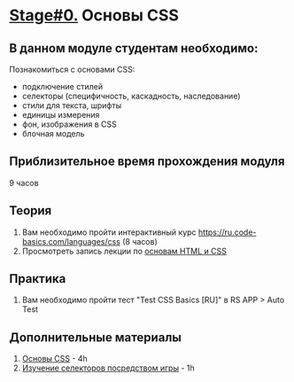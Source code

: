 # [Stage#0.](../../) Основы CSS

## В данном модуле студентам необходимо:

Познакомиться с основами CSS:

- подключение стилей
- селекторы (специфичность, каскадность, наследование)
- стили для текста, шрифты
- единицы измерения
- фон, изображения в CSS
- блочная модель

## Приблизительное время прохождения модуля

9 часов

## Теория

1. Вам необходимо пройти интерактивный курс https://ru.code-basics.com/languages/css (8 часов)
2. Просмотреть запись лекции по [основам HTML и CSS](https://youtu.be/4Zj7tRlQJao?list=PLzLiprpVuH8df24MzZp-l5QMsJWJbi9qP)

## Практика

1. Вам необходимо пройти тест "Test CSS Basics [RU]" в RS APP > Auto Test

## Дополнительные материалы

1. [Основы CSS](https://webref.ru/course/css-basics) - 4h
2. [Изучение селекторов посредством игры](https://flukeout.github.io/) - 1h
